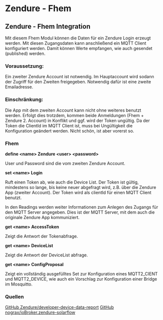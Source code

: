 # Zendure - Fhem
 ## Zendure - Fhem Integration

Mit diesem Fhem Modul können die Daten für ein Zendure Login erzeugt werden. Mit diesen Zugangsdaten kann anschließend ein MQTT Client konfiguriert werden. Damit können Werte empfangen, wie auch gesendet (published) werden.

### Voraussetzung:
Ein zweiter Zendure Account ist notwendig. Im Hauptaccount wird sodann der Zugriff für den Zweiten freigegeben. Notwendig dafür ist eine zweite Emailadresse.

### Einschränkung:
Die App mit dem zweiten Account kann nicht ohne weiteres benutzt werden. Erfolgt dies trotzdem, kommen beide Anmeldungen (Fhem + Zendure 2. Account) in Konflikt und ggf. wird der Token ungültig.
Da der Token die ClientId im MQTT Client ist, muss bei Ungültigkeit die Konfiguration geändert werden. Nicht schön, ist aber vorerst so.

### Fhem
**define \<name\> Zendure \<user\> \<password\>**

User und Password sind die vom zweiten Zendure Account.

**set \<name\> Login**

Ruft einen Token ab, wie auch die Device List. Der Token ist gültig, mindestens so lange, bis keine neuer abgefragt wird, z.B. über die Zendure App (zweiter Account).
Der Token wird als clientId für einen MQTT Client benutzt.

In den Readings werden weiter Informationen zum Anlegen des Zugangs für den MQTT Server angegeben. Dies ist der MQTT Server, mit dem auch die originale Zendure App kommuniziert.

**get  \<name\>  AccessToken**

Zeigt die Antwort der Tokenabfrage.

**get  \<name\>  DeviceList**

Zeigt die Antwort der DeviceList abfrage.

**get  \<name\>  ConfigProposal**

Zeigt ein vollständig ausgefülltes Set zur Konfiguration eines MQTT2_CIENT und MQTT2_DEVICE, wie auch ein Vorschlag zur Konfiguration einer Bridge im Mosquitto.

### Quellen

[GitHub Zendure/developer-device-data-report](https://github.com/Zendure/developer-device-data-report)
[GitHub nograx/ioBroker.zendure-solarflow](https://github.com/nograx/ioBroker.zendure-solarflow)